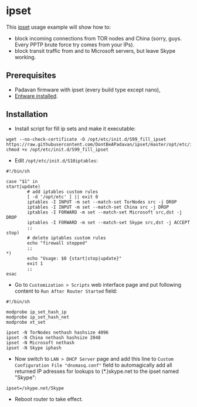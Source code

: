 # ipset
This [ipset](http://ipset.netfilter.org/) usage example will show how to:
* block incoming connections from TOR nodes and China (sorry, guys. Every PPTP brute force try comes from your IPs).
* block transit traffic from and to Microsoft servers, but leave Skype working.

## Prerequisites
* Padavan firmware with ipset (every build type except nano),
* [Entware installed](https://bitbucket.org/padavan/rt-n56u/wiki/EN/HowToConfigureEntware).

## Installation
* Install script for fill ip sets and make it executable:
```
wget --no-check-certificate -O /opt/etc/init.d/S99_fill_ipset https://raw.githubusercontent.com/DontBeAPadavan/ipset/master/opt/etc/init.d/S99_fill_ipset
chmod +x /opt/etc/init.d/S99_fill_ipset
```
* Edit `/opt/etc/init.d/S10iptables`:
```
#!/bin/sh

case "$1" in
start|update)
        # add iptables custom rules
        [ -d '/opt/etc' ] || exit 0
        iptables -I INPUT -m set --match-set TorNodes src -j DROP
        iptables -I INPUT -m set --match-set China src -j DROP
        iptables -I FORWARD -m set --match-set Microsoft src,dst -j DROP
        iptables -I FORWARD -m set --match-set Skype src,dst -j ACCEPT
        ;;
stop)
        # delete iptables custom rules
        echo "firewall stopped"
        ;;
*)
        echo "Usage: $0 {start|stop|update}"
        exit 1
        ;;
esac
```
* Go to `Customization > Scripts` web interface page and put following content to `Run After Router Started` field:
```
#!/bin/sh

modprobe ip_set_hash_ip
modprobe ip_set_hash_net
modprobe xt_set

ipset -N TorNodes nethash hashsize 4096
ipset -N China nethash hashsize 2048
ipset -N Microsoft nethash
ipset -N Skype iphash
```
* Now switch to `LAN > DHCP Server` page and add this line to `Custom Configuration File "dnsmasq.conf"` field to automagically add all returned IP adresses for lookups to (*.)skype.net to the ipset named "Skype":
```
ipset=/skype.net/Skype
```
* Reboot router to take effect.
